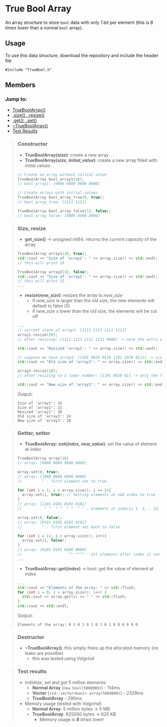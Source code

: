 # True Bool Array
An array structure to store `bool` data with only _1 bit_ per element (this is _8 times lower_ than a normal `bool` array).

## Usage
To use this data structure, download the repository and include the header file

    #include "TrueBool.h"


## Members

### Jump to:
- [TrueBoolArray()](#constructor)
- [.size(), .resize()](#size-resize)
- [.get(), .set()](#getter-setter)
- [~TrueBoolArray()](#destructor)
- [Test Results](#test-results)


> ### Constructor
> - **TrueBoolArray(_size_)**: create a new array
> - **TrueBoolArray(_size, initial_value_)**: create a new array filled with initial values
> ```cpp
> // Create an array without initial value
> TrueBoolArray bool_array1(16);
> // bool_array1: [0000 0000 0000 0000]
> 
> // Create arrays with initial values
> TrueBoolArray bool_array_true(8, true);
> // bool_array_true: [1111 1111]
>
> TrueBoolArray bool_array_false(12, false);
> // bool_array_false: [0000 0000 0000]
> ```

> ### Size, resize
> - **get_size()** -> unsigned int64: returns the _current capacity_ of the array 
> ```cpp
> TrueBoolArray array1(16, true);
> std::cout << "Size of 'array1': " << array.size() << std::endl;
> // this will print 16
>
> TrueBoolArray array2(32, false);
> std::cout << "Size of 'array2': " << array.size() << std::endl;
> // this will print 32
> ...
> ```
>

> - **resize(_new_size_)**: resizes the array to _new_size_
>   - if _new_size_ is larger than the old size, the new elements will default to false (0)
>   - if _new_size_ s lower than the old size, the elements will be cut off
> ```cpp
> ...
> // current state of array1: [1111 1111 1111 1111]
> array1.resize(20);
> // after resizing: [1111 1111 1111 1111 0000] -> note the extra zeros at the end
>
> std::cout << "Resized 'array1': " << array.size() << std::endl;
>
> // suppose we have array3: [1101 0010 0110 1101 1010 0111] -> size: 24
> std::cout << "Old size of 'array3': " << array.size() << std::endl;
>
> array3.resize(10);
> // after resizing to a lower number: [1101 0010 01] -> only the first 10 numbers remained
>
> std::cout << "New size of 'array3': " << array.size() << std::endl;
> ```
> Output:
> ```
> Size of 'array1': 16
> Size of 'array2': 32
> Resized 'array1': 20
> Old size of 'array3': 24
> New size of 'array3': 10
> ```

> ### Getter, setter
> - **TrueBoolArray::set(_index, new_value_)**: set the value of element at _index_
> ```cpp
> TrueBoolArray array(16)
> // array: [0000 0000 0000 0000]
>
> array.set(0, true);
> // array: [1000 0000 0000 0000]
> //         ^ - first element set to true
>
> for (int i = 1; i < array.size(); i += 2){
>   array.set(i, true); // Setting elements at odd index to true
> }
> // array: [1101 0101 0101 0101]
> //          ^ ^  ^ ^  ^ ^  ^ ^ - elements at indecis 1, 3,.. 13, 15 set to true
>
> array.set(0, false);
> // array: [0101 0101 0101 0101]
> //         ^ - first element set back to false
>
> for (int i = 11; i < array.size(); i++){
>   array.set(i, false);
> }
> // array: [0101 0101 0100 0000]
> //                     ^^ ^^^^ - all elements after index 11 set to false
> ...
> ```
> 
> - **TrueBoolArray::get(_index_)** -> bool: get the value of element at _index_
> ```cpp
> ...
> std::cout << "Elements of the array: " << std::flush;
> for (int i = 0; i < array.size(); i++) {
>   std::cout << array.get(i) << " " << std::flush;
> }
> std::cout << std::endl;
> ```
> Output:
> ```
> Elements of the array: 0 1 0 1 0 1 0 1 0 1 0 0 0 0 0 0
> ```

> ### Destructor
> - **~TrueBoolArray()**: this simply frees up the allocated memory (no leaks are possible)
>   - this was tested using _Valgrind_

> ### Test results
> - *Initialize*, *set* and *get* 5 million elements: 
>   - **Normal Array** (```new bool[5000000]```) - 114ms
>   - **Vector** (``std::vector<bool> array(5000000)``) - 2328ms
>   - **TrueBoolArray** - 290ms
> - Memory usage (tested with _Valgrind_):
>   - **Normal Array**: 5 million bytes -> 5 MB
>   - **TrueBoolArray**: 625000 bytes -> 625 KB
>       - Memory usage is _**8** times lower_
